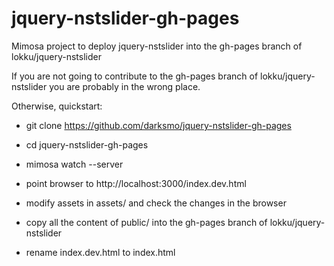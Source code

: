 jquery-nstslider-gh-pages
=========================

Mimosa project to deploy jquery-nstslider into the gh-pages branch of lokku/jquery-nstslider

If you are not going to contribute to the gh-pages branch of lokku/jquery-nstslider you are probably in the wrong place.

Otherwise, quickstart:

- git clone https://github.com/darksmo/jquery-nstslider-gh-pages

- cd jquery-nstslider-gh-pages

- mimosa watch --server

- point browser to http://localhost:3000/index.dev.html

- modify assets in assets/ and check the changes in the browser

- copy all the content of public/ into the gh-pages branch of lokku/jquery-nstslider

- rename index.dev.html to index.html
